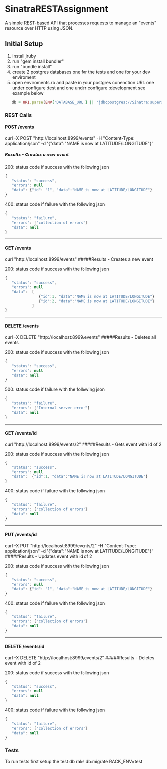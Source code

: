 SinatraRESTAssignment
=====================

A simple REST-based API that processes requests to manage an "events" resource over HTTP using JSON.

Initial Setup
-------------

1. install jruby
2. run "gem install bundler"
3. run "bundle install"
4. create 2 postgres databases one for the tests and one for your dev enviroment
5. open enviroments.rb and paste in your postgres conenction URI. one under configure :test and one under configure :development see example below
```ruby
   db = URI.parse(ENV['DATABASE_URL'] || 'jdbcpostgres://Sinatra:supersecure@localhost:5433/sin-rest-test')
```


### REST Calls

#### POST /events     
curl -X POST "http://localhost:8999/events" -H "Content-Type: application/json" -d '{"data":"NAME is now at LATITUDE/LONGITUDE"}'
##### Results - Creates a new event
200: status code if success with the following json
```javascript
{
   "status": "success",
   "errors": null
   "data": {"id": "1", "data":"NAME is now at LATITUDE/LONGITUDE"}
}
```
400: status code if failure with the following json

```javascript
{
   "status": "failure",
   "errors": ["collection of errors"]
   "data": null
}
```

***

#### GET /events 
curl "http://localhost:8999/events"
#####Results - Creates a new event

200: status code if success with the following json
```javascript
{
   "status": "success",
   "errors": null
   "data":  [
               {"id":1, "data":"NAME is now at LATITUDE/LONGITUDE"}
               {"id":2, "data":"NAME is now at LATITUDE/LONGITUDE"}
            ]
}
```

***

#### DELETE /events 
curl -X DELETE "http://localhost:8999/events"
#####Results - Deletes all events

200: status code if success with the following json
```javascript
{
   "status": "success",
   "errors": null
   "data": null
}
```
500: status code if failure with the following json
```javascript
{
   "status": "failure",
   "errors": ["Internal server error"]
   "data": null
}
```

***

#### GET /events/id 
curl "http://localhost:8999/events/2"
#####Results - Gets event with id of 2

200: status code if success with the following json
```javascript
{
   "status": "success",
   "errors": null
   "data":  {"id":1, "data":"NAME is now at LATITUDE/LONGITUDE"}
}
```
400: status code if failure with the following json

```javascript
{
   "status": "failure",
   "errors": ["collection of errors"]
   "data": null
}
```

***

#### PUT /events/id 
curl -X PUT "http://localhost:8999/events/2" -H "Content-Type: application/json" -d '{"data":"NAME is now at LATITUDE/LONGITUDE"}'
#####Results - Updates event with id of 2

200: status code if success with the following json
```javascript
{
   "status": "success",
   "errors": null
   "data": {"id": "1", "data":"NAME is now at LATITUDE/LONGITUDE"}
}
```
400: status code if failure with the following json

```javascript
{
   "status": "failure",
   "errors": ["collection of errors"]
   "data": null
}
```

***

#### DELETE /events/id 
curl -X DELETE "http://localhost:8999/events/2"
#####Results - Deletes event with id of 2

200: status code if success with the following json
```javascript
{
   "status": "success",
   "errors": null
   "data": null
}
```
400: status code if failure with the following json

```javascript
{
   "status": "failure",
   "errors": ["collection of errors"]
   "data": null
}
```

### Tests

To run tests first setup the test db
rake db:migrate RACK_ENV=test
